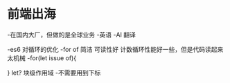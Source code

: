 # 前端出海

-在国内大厂，但做的是全球业务
 -英语
 -AI 翻译


 -es6 对循环的优化 
  -for of 简洁 可读性好
  计数循环性能好一些，但是代码读起来太机械
  -for(let issue of){

  }
  let? 块级作用域
  -不需要用到下标